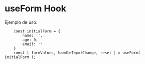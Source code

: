 # useForm Hook

Ejemplo de uso:
```
    const initialForm = {
        name: '',
        age: 0, 
        email: ''
    }
    const [ formValues, handleInputChange, reset ] = useForm( initialForm ); 

``` 
